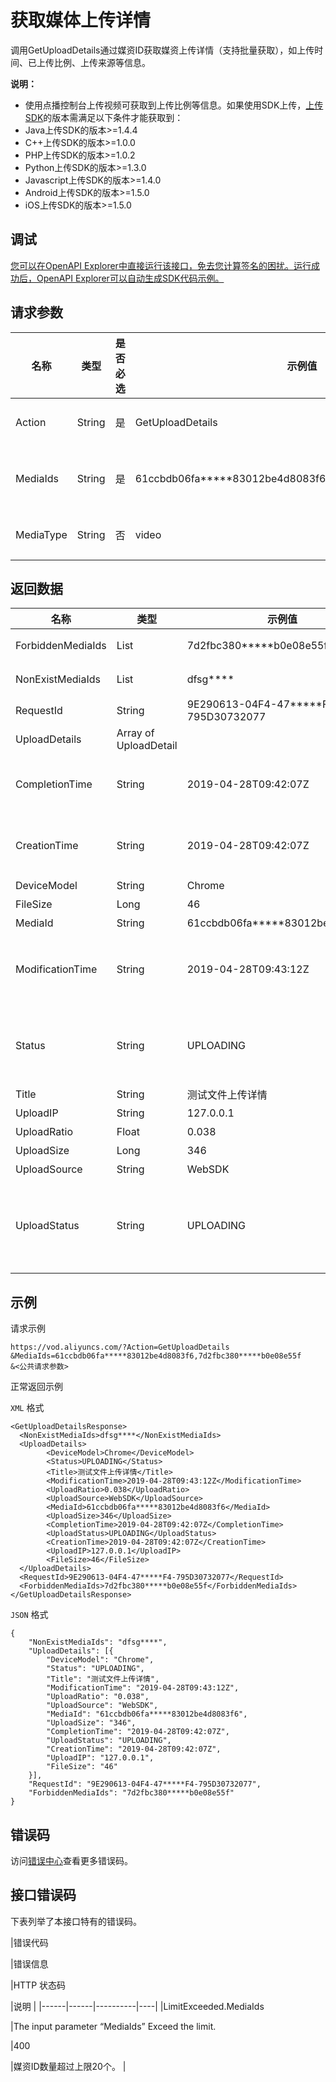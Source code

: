 # 获取媒体上传详情

调用GetUploadDetails通过媒资ID获取媒资上传详情（支持批量获取），如上传时间、已上传比例、上传来源等信息。

**说明：**

-   使用点播控制台上传视频可获取到上传比例等信息。如果使用SDK上传，[上传SDK](~~52200~~)的版本需满足以下条件才能获取到：
-   Java上传SDK的版本\>=1.4.4
-   C++上传SDK的版本\>=1.0.0
-   PHP上传SDK的版本\>=1.0.2
-   Python上传SDK的版本\>=1.3.0
-   Javascript上传SDK的版本\>=1.4.0
-   Android上传SDK的版本\>=1.5.0
-   iOS上传SDK的版本\>=1.5.0

## 调试

[您可以在OpenAPI Explorer中直接运行该接口，免去您计算签名的困扰。运行成功后，OpenAPI Explorer可以自动生成SDK代码示例。](https://api.aliyun.com/#product=vod&api=GetUploadDetails&type=RPC&version=2017-03-21)

## 请求参数

|名称|类型|是否必选|示例值|描述|
|--|--|----|---|--|
|Action|String|是|GetUploadDetails|系统规定参数。取值：**GetUploadDetails**。 |
|MediaIds|String|是|61ccbdb06fa\*\*\*\*\*83012be4d8083f6,7d2fbc380\*\*\*\*\*b0e08e55f|媒资ID。多个支持视频ID，请使用英文逗号（,）分隔，最多支持20个。 |
|MediaType|String|否|video|媒体类型。取固定值：**video**（音视频）。 |

## 返回数据

|名称|类型|示例值|描述|
|--|--|---|--|
|ForbiddenMediaIds|List|7d2fbc380\*\*\*\*\*b0e08e55f|禁止访问的媒体ID。 |
|NonExistMediaIds|List|dfsg\*\*\*\*|不存在的媒体ID。 |
|RequestId|String|9E290613-04F4-47\*\*\*\*\*F4-795D30732077|请求ID。 |
|UploadDetails|Array of UploadDetail| |上传详情列表。 |
|CompletionTime|String|2019-04-28T09:42:07Z|完成时间。格式为：*yyyy-MM-dd*T*HH:mm:ss*Z（UTC时间）。 |
|CreationTime|String|2019-04-28T09:42:07Z|创建时间。格式为：*yyyy-MM-dd*T*HH:mm:ss*Z（UTC时间）。 |
|DeviceModel|String|Chrome|设备模型。 |
|FileSize|Long|46|文件大小。 |
|MediaId|String|61ccbdb06fa\*\*\*\*\*83012be4d8083f6|上传视频ID。 |
|ModificationTime|String|2019-04-28T09:43:12Z|更新时间。格式为：\_yyyy-MM-ddTHH:mm:ssZ\_（UTC时间）。 |
|Status|String|UPLOADING|视频状态。具体的视频状态取值及描述，请参见[视频状态Status的取值列表。](~~52839~~)。 |
|Title|String|测试文件上传详情|标题。 |
|UploadIP|String|127.0.0.1|上传IP。 |
|UploadRatio|Float|0.038|上传比率。 |
|UploadSize|Long|346|上传大小。 |
|UploadSource|String|WebSDK|上传资源。 |
|UploadStatus|String|UPLOADING|上传任务状态。具体的上传状态取值及描述，请参见[上传任务状态 Status的取值列表](~~52839~~)。 |

## 示例

请求示例

```
https://vod.aliyuncs.com/?Action=GetUploadDetails
&MediaIds=61ccbdb06fa*****83012be4d8083f6,7d2fbc380*****b0e08e55f
&<公共请求参数>
```

正常返回示例

`XML` 格式

```
<GetUploadDetailsResponse>
  <NonExistMediaIds>dfsg****</NonExistMediaIds>
  <UploadDetails>
        <DeviceModel>Chrome</DeviceModel>
        <Status>UPLOADING</Status>
        <Title>测试文件上传详情</Title>
        <ModificationTime>2019-04-28T09:43:12Z</ModificationTime>
        <UploadRatio>0.038</UploadRatio>
        <UploadSource>WebSDK</UploadSource>
        <MediaId>61ccbdb06fa*****83012be4d8083f6</MediaId>
        <UploadSize>346</UploadSize>
        <CompletionTime>2019-04-28T09:42:07Z</CompletionTime>
        <UploadStatus>UPLOADING</UploadStatus>
        <CreationTime>2019-04-28T09:42:07Z</CreationTime>
        <UploadIP>127.0.0.1</UploadIP>
        <FileSize>46</FileSize>
  </UploadDetails>
  <RequestId>9E290613-04F4-47*****F4-795D30732077</RequestId>
  <ForbiddenMediaIds>7d2fbc380*****b0e08e55f</ForbiddenMediaIds>
</GetUploadDetailsResponse>
```

`JSON` 格式

```
{
	"NonExistMediaIds": "dfsg****",
	"UploadDetails": [{
		"DeviceModel": "Chrome",
		"Status": "UPLOADING",
		"Title": "测试文件上传详情",
		"ModificationTime": "2019-04-28T09:43:12Z",
		"UploadRatio": "0.038",
		"UploadSource": "WebSDK",
		"MediaId": "61ccbdb06fa*****83012be4d8083f6",
		"UploadSize": "346",
		"CompletionTime": "2019-04-28T09:42:07Z",
		"UploadStatus": "UPLOADING",
		"CreationTime": "2019-04-28T09:42:07Z",
		"UploadIP": "127.0.0.1",
		"FileSize": "46"
	}],
	"RequestId": "9E290613-04F4-47*****F4-795D30732077",
	"ForbiddenMediaIds": "7d2fbc380*****b0e08e55f"
}
```

## 错误码

访问[错误中心](https://error-center.alibabacloud.com/status/product/vod)查看更多错误码。

## 接口错误码

下表列举了本接口特有的错误码。

|错误代码

|错误信息

|HTTP 状态码

|说明 |
|------|------|----------|----|
|LimitExceeded.MediaIds

|The input parameter “MediaIds” Exceed the limit.

|400

|媒资ID数量超过上限20个。 |

